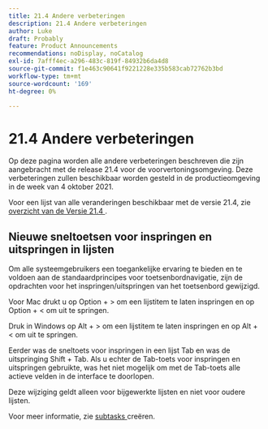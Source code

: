 ```yaml
---
title: 21.4 Andere verbeteringen
description: 21.4 Andere verbeteringen
author: Luke
draft: Probably
feature: Product Announcements
recommendations: noDisplay, noCatalog
exl-id: 7afff4ec-a296-483c-819f-84932b6da4d8
source-git-commit: f1e463c90641f9221228e335b583cab72762b3bd
workflow-type: tm+mt
source-wordcount: '169'
ht-degree: 0%

---
```


# 21.4 Andere verbeteringen

Op deze pagina worden alle andere verbeteringen beschreven die zijn aangebracht met de release 21.4 voor de voorvertoningsomgeving. Deze verbeteringen zullen beschikbaar worden gesteld in de productieomgeving in de week van 4 oktober 2021.

Voor een lijst van alle veranderingen beschikbaar met de versie 21.4, zie [ overzicht van de Versie 21.4 ](../../../product-announcements/product-releases/21.4-release-activity/21-4-release-overview.md).

## Nieuwe sneltoetsen voor inspringen en uitspringen in lijsten

Om alle systeemgebruikers een toegankelijke ervaring te bieden en te voldoen aan de standaardprincipes voor toetsenbordnavigatie, zijn de opdrachten voor het inspringen/uitspringen van het toetsenbord gewijzigd.

Voor Mac drukt u op Option + > om een lijstitem te laten inspringen en op Option + &lt; om uit te springen.

Druk in Windows op Alt + > om een lijstitem te laten inspringen en op Alt + &lt; om uit te springen.

Eerder was de sneltoets voor inspringen in een lijst Tab en was de uitspringing Shift + Tab. Als u echter de Tab-toets voor inspringen en uitspringen gebruikte, was het niet mogelijk om met de Tab-toets alle actieve velden in de interface te doorlopen.

Deze wijziging geldt alleen voor bijgewerkte lijsten en niet voor oudere lijsten.

Voor meer informatie, zie [ subtasks ](../../../manage-work/tasks/create-tasks/create-subtasks.md) creëren.
